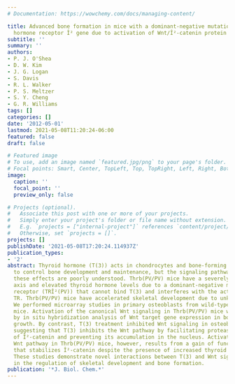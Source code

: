 ```yaml
---
# Documentation: https://wowchemy.com/docs/managing-content/

title: Advanced bone formation in mice with a dominant-negative mutation in the thyroid
  hormone receptor Î² gene due to activation of Wnt/Î²-catenin protein signaling
subtitle: ''
summary: ''
authors:
- P. J. O'Shea
- D. W. Kim
- J. G. Logan
- S. Davis
- R. L. Walker
- P. S. Meltzer
- S. Y. Cheng
- G. R. Williams
tags: []
categories: []
date: '2012-05-01'
lastmod: 2021-05-08T11:20:24-06:00
featured: false
draft: false

# Featured image
# To use, add an image named `featured.jpg/png` to your page's folder.
# Focal points: Smart, Center, TopLeft, Top, TopRight, Left, Right, BottomLeft, Bottom, BottomRight.
image:
  caption: ''
  focal_point: ''
  preview_only: false

# Projects (optional).
#   Associate this post with one or more of your projects.
#   Simply enter your project's folder or file name without extension.
#   E.g. `projects = ["internal-project"]` references `content/project/deep-learning/index.md`.
#   Otherwise, set `projects = []`.
projects: []
publishDate: '2021-05-08T17:20:24.114937Z'
publication_types:
- '2'
abstract: Thyroid hormone (T(3)) acts in chondrocytes and bone-forming osteoblasts
  to control bone development and maintenance, but the signaling pathways mediating
  these effects are poorly understood. Thrb(PV/PV) mice have a severely impaired pituitary-thyroid
  axis and elevated thyroid hormone levels due to a dominant-negative mutant T(3)
  receptor (TRÎ²(PV)) that cannot bind T(3) and interferes with the actions of wild-type
  TR. Thrb(PV/PV) mice have accelerated skeletal development due to unknown mechanisms.
  We performed microarray studies in primary osteoblasts from wild-type mice and Thrb(PV/PV)
  mice. Activation of the canonical Wnt signaling in Thrb(PV/PV) mice was confirmed
  by in situ hybridization analysis of Wnt target gene expression in bone during postnatal
  growth. By contrast, T(3) treatment inhibited Wnt signaling in osteoblastic cells,
  suggesting that T(3) inhibits the Wnt pathway by facilitating proteasomal degradation
  of Î²-catenin and preventing its accumulation in the nucleus. Activation of the
  Wnt pathway in Thrb(PV/PV) mice, however, results from a gain of function for TRÎ²(PV)
  that stabilizes Î²-catenin despite the presence of increased thyroid hormone levels.
  These studies demonstrate novel interactions between T(3) and Wnt signaling pathways
  in the regulation of skeletal development and bone formation.
publication: '*J. Biol. Chem.*'
---
```

